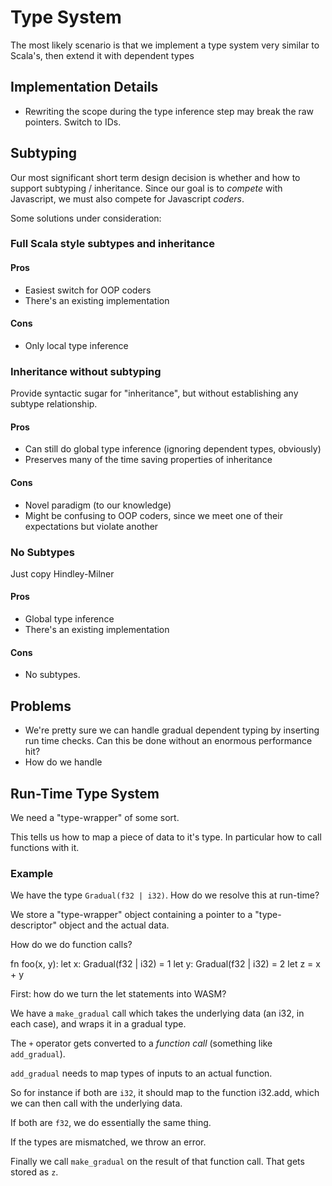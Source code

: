 # Type System
The most likely scenario is that we implement a type system very similar to Scala's, then extend it with dependent types

## Implementation Details
* Rewriting the scope during the type inference step may break the raw pointers. Switch to IDs.


## Subtyping
Our most significant short term design decision is whether and how to support subtyping / inheritance. Since our goal is to *compete* with Javascript, we must also compete for Javascript *coders*.

Some solutions under consideration:

### Full Scala style subtypes and inheritance

#### Pros
* Easiest switch for OOP coders
* There's an existing implementation

#### Cons
* Only local type inference


### Inheritance without subtyping
Provide syntactic sugar for "inheritance", but without establishing any subtype relationship.

#### Pros
* Can still do global type inference (ignoring dependent types, obviously)
* Preserves many of the time saving properties of inheritance

#### Cons
* Novel paradigm (to our knowledge)
* Might be confusing to OOP coders, since we meet one of their expectations but violate another

### No Subtypes
Just copy Hindley-Milner

#### Pros
* Global type inference
* There's an existing implementation

#### Cons
* No subtypes.


## Problems
* We're pretty sure we can handle gradual dependent typing by inserting run time checks. Can this be done without an enormous performance hit?
* How do we handle


## Run-Time Type System

We need a "type-wrapper" of some sort.

This tells us how to map a piece of data to it's type. In particular how to call functions with it.


### Example
We have the type `Gradual(f32 | i32)`. How do we resolve this at run-time?

We store a "type-wrapper" object containing a pointer to a "type-descriptor" object and the actual data.

How do we do function calls?

fn foo(x, y):
    let x: Gradual(f32 | i32) = 1
    let y: Gradual(f32 | i32) = 2
    let z = x + y


First: how do we turn the let statements into WASM?

We have a `make_gradual` call which takes the underlying data (an i32, in each case), and wraps it in a gradual type.

The `+` operator gets converted to a *function call* (something like `add_gradual`).

`add_gradual` needs to map types of inputs to an actual function.

So for instance if both are `i32`, it should map to the function i32.add, which we can then call with the underlying data.

If both are `f32`, we do essentially the same thing.

If the types are mismatched, we throw an error.

Finally we call `make_gradual` on the result of that function call. That gets stored as `z`.



